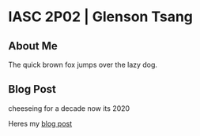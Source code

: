 # IASC 2P02 | Glenson Tsang

## About Me

The quick brown fox jumps over the lazy dog.


## Blog Post

cheeseing for a decade now its 2020

Heres my [blog post](blog.md)
